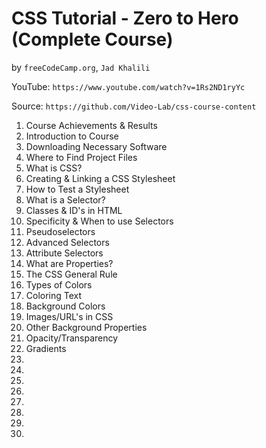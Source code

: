 # CSS Tutorial - Zero to Hero (Complete Course)
by `freeCodeCamp.org`, `Jad Khalili`

YouTube: `https://www.youtube.com/watch?v=1Rs2ND1ryYc`

Source: `https://github.com/Video-Lab/css-course-content`

1. Course Achievements & Results
2. Introduction to Course
3. Downloading Necessary Software
4. Where to Find Project Files
5. What is CSS?
6. Creating & Linking a CSS Stylesheet
7. How to Test a Stylesheet
8. What is a Selector?
9. Classes & ID's in HTML
10. Specificity & When to use Selectors
11. Pseudoselectors
12. Advanced Selectors
13. Attribute Selectors
14. What are Properties?
15. The CSS General Rule
16. Types of Colors
17. Coloring Text
18. Background Colors
19. Images/URL's in CSS
20. Other Background Properties
21. Opacity/Transparency
22. Gradients
23.
24.
25.
26.
27.
28.
29.
30.